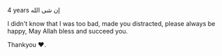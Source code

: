 
4 years إن شى الله

I didn't know that I was too bad, made you distracted, please always be happy, May Allah bless and succeed you.


Thankyou ♥️.

